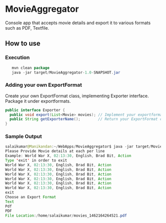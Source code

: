 # MovieAggregator
Console app that accepts movie details and export it to various formats such as PDF, Textfile.
## How to use
### Execution
```Java
   mvn clean package
   java -jar target/MovieAggregator-1.0-SNAPSHOT.jar 
```
### Adding your own ExportFormat
Create your own ExportFormat class, implementing Exporter interface. Package it under exportformats.
  ```Java
  public interface Exporter {
    public void export(List<Movie> movies); // Implement your exportformat under this method.
    public String getExporterName();        // Return your ExportFormat class name .
  }
  ```
### Sample Output
   ```java
   salaikumar@Manikandan:~/WebApps/MovieAggregator$ java -jar target/MovieAggregator-1.0-SNAPSHOT.jar 
   Please Provide Movie details at each per line
   Example: World War X, 02:13:30, English, Brad Bit, Action
   Type 'exit' in order to exit
   World War X, 02:13:30, English, Brad Bit, Action
   World War X, 02:13:30, English, Brad Bit, Action
   World War X, 02:13:30, English, Brad Bit, Action
   World War X, 02:13:30, English, Brad Bit, Action
   World War X, 02:13:30, English, Brad Bit, Action
   World War X, 02:13:30, English, Brad Bit, Action
   exit
   Choose an Export Format
   Text
   Pdf
   PDF
   File Location:/home/salaikumar/movies_1462164264521.pdf
   ```

  



